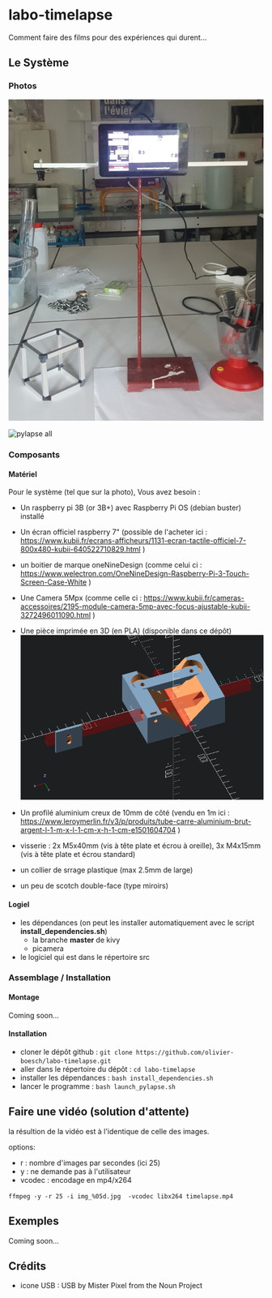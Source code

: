 # labo-timelapse
Comment faire des films pour des expériences qui durent...

## Le Système

### Photos

![pylapse all](https://raw.githubusercontent.com/olivier-boesch/labo-timelapse/main/media/v1_complete.jpg)

![pylapse all](https://raw.githubusercontent.com/olivier-boesch/labo-timelapse/main/media/v1_screen.jpg)


### Composants

#### Matériel

Pour le système (tel que sur la photo), Vous avez besoin :

* Un raspberry pi 3B (or 3B+) avec Raspberry Pi OS (debian buster) installé
* Un écran officiel raspberry 7" (possible de l'acheter ici : https://www.kubii.fr/ecrans-afficheurs/1131-ecran-tactile-officiel-7-800x480-kubii-640522710829.html )
* un boitier de marque oneNineDesign (comme celui ci : https://www.welectron.com/OneNineDesign-Raspberry-Pi-3-Touch-Screen-Case-White )
* Une Camera 5Mpx (comme celle ci : https://www.kubii.fr/cameras-accessoires/2195-module-camera-5mp-avec-focus-ajustable-kubii-3272496011090.html )

* Une pièce imprimée en 3D (en PLA) (disponible dans ce dépôt)
![pylapse mount](https://raw.githubusercontent.com/olivier-boesch/labo-timelapse/main/media/pylapse_mount.png)

* Un profilé aluminium creux de 10mm de côté (vendu en 1m ici : https://www.leroymerlin.fr/v3/p/produits/tube-carre-aluminium-brut-argent-l-1-m-x-l-1-cm-x-h-1-cm-e1501604704 )

* visserie : 2x M5x40mm (vis à tête plate et écrou à oreille), 3x M4x15mm (vis à tête plate et écrou standard)

* un collier de srrage plastique (max 2.5mm de large)

* un peu de scotch double-face (type miroirs)

#### Logiel

* les dépendances (on peut les installer automatiquement avec le script **install_dependencies.sh**)
    * la branche **master** de kivy
    * picamera
* le logiciel qui est dans le répertoire src

### Assemblage / Installation

#### Montage

Coming soon...

#### Installation

* cloner le dépôt github : `git clone https://github.com/olivier-boesch/labo-timelapse.git`
* aller dans le répertoire du dépôt : `cd labo-timelapse`
* installer les dépendances : `bash install_dependencies.sh`
* lancer le programme : `bash launch_pylapse.sh`

## Faire une vidéo (solution d'attente)

la résultion de la vidéo est à l'identique de celle des images.

options:

* r : nombre d'images par secondes (ici 25)
* y : ne demande pas à l'utilisateur
* vcodec : encodage en mp4/x264

`ffmpeg -y -r 25 -i img_%05d.jpg  -vcodec libx264 timelapse.mp4`

## Exemples

Coming soon...

## Crédits

* icone USB : USB by Mister Pixel from the Noun Project



